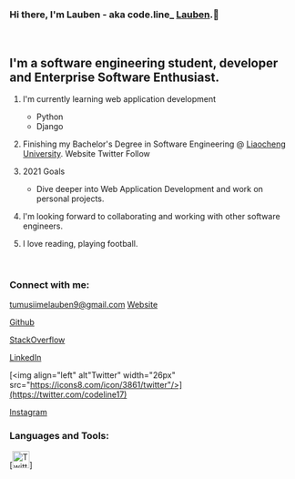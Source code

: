 ### Hi there, I'm Lauben - aka code.line_ [Lauben](https://lauben-256.github.io).👋
<br />

## l'm a software engineering student,  developer and Enterprise Software Enthusiast.
1. l'm currently learning web application development
    - Python
    - Django

2. Finishing my Bachelor's Degree in Software Engineering @ [Liaocheng University](http://english.lcu.edu.cn).
Website Twitter Follow

3. 2021 Goals
    - Dive deeper into Web Application Development and work on personal projects.

4. l'm looking forward to collaborating and working with other software engineers. 

5. l love reading, playing football. 
<br />

### Connect with me:
<tumusiimelauben9@gmail.com>
[Website](https://lauben-256.github.io)

[Github](https://github.com/Lauben-256)

[StackOverflow](https://stackoverflow.com/users/13951687/lauben-junior)

[LinkedIn](https://www.linkedin.com/in/lauben-junior-tumusiime-1184981b5/)

[<img align="left" alt"Twitter" width="26px" src="https://icons8.com/icon/3861/twitter"/>](https://twitter.com/codeline17)

[Instagram](https://www.instagram.com/code.line_/)
<br />

### Languages and Tools:
[<img  alt="Twitter" width="30px" src="https://icons.getbootstrap.com/icons/twitter/"/>]